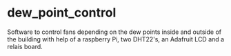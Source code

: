 dew_point_control
=================

Software to control fans depending on the dew points inside and outside of the building with help of a raspberry Pi, two DHT22's, an Adafruit LCD and a relais board.
